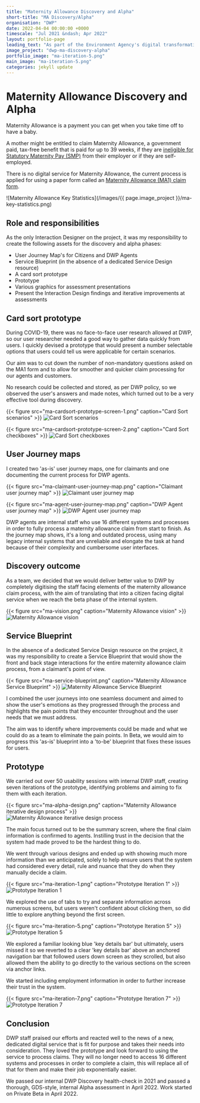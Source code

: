 ```yaml
---
title: "Maternity Allowance Discovery and Alpha"
short-title: "MA Discovery/Alpha"
organisation: "DWP"
date: 2022-04-04 00:00:00 +0000
timescale: "Jul 2021 &ndash; Apr 2022"
layout: portfolio-page
leading_text: "As part of the Environment Agency's digital transformation, I designed the Alpha prototype to allow people to buy a UK fishing licence."
image_project: "dwp-ma-discovery-alpha"
portfolio_image: "ma-iteration-5.png"
main_image: "ma-iteration-5.png"
categories: jekyll update
---
```


# Maternity Allowance Discovery and Alpha

Maternity Allowance is a payment you can get when you take time off to have a baby.

A mother might be entitled to claim Maternity Allowance, a government paid, tax-free benefit that is paid for up to 39 weeks, if they are [ineligible for Statutory Maternity Pay (SMP)](https://www.gov.uk/maternity-pay-leave/eligibility) from their employer or if they are self-employed.

There is no digital service for Maternity Allowance, the current process is applied for using a paper form called an [Maternity Allowance (MA1) claim form](https://www.gov.uk/maternity-allowance/how-to-claim).

![Maternity Allowance Key Statistics](/images/{{ page.image_project }}/ma-key-statistics.png)

## Role and responsibilities

As the only Interaction Designer on the project, it was my responsibility to create the following assets for the discovery and alpha phases:

- User Journey Map's for Citizens and DWP Agents
- Service Blueprint (in the absence of a dedicated Service Design resource)
- A card sort prototype
- Prototype
- Various graphics for assessment presentations
- Present the Interaction Design findings and iterative improvements at assessments

## Card sort prototype

During COVID-19, there was no face-to-face user research allowed at DWP, so our user researcher needed a good way to gather data quickly from users. I quickly devised a prototype that would present a number selectable options that users could tell us were applicable for certain scenarios.

Our aim was to cut down the number of non-mandatory questions asked on the MA1 form and to allow for smoother and quicker claim processing for our agents and customers.

No research could be collected and stored, as per DWP policy, so we observed the user's answers and made notes, which turned out to be a very effective tool during discovery.

{{< figure src="ma-cardsort-prototype-screen-1.png" caption="Card Sort scenarios" >}}
![Card Sort scenarios](ma-cardsort-prototype-screen-1.png "Card Sort scenarios")

{{< figure src="ma-cardsort-prototype-screen-2.png" caption="Card Sort checkboxes" >}}
![Card Sort checkboxes](ma-cardsort-prototype-screen-2.png "Card Sort checkboxes")

## User Journey maps

I created two 'as-is' user journey maps, one for claimants and one documenting the current process for DWP agents.

{{< figure src="ma-claimant-user-journey-map.png" caption="Claimant user journey map" >}}
![Claimant user journey map](ma-claimant-user-journey-map.png "Claimant user journey map")

{{< figure src="ma-agent-user-journey-map.png" caption="DWP Agent user journey map" >}}
![DWP Agent user journey map](ma-agent-user-journey-map.png "DWP Agent user journey map")

DWP agents are internal staff who use 16 different systems and processes in order to fully process a maternity allowance claim from start to finish. As the journey map shows, it's a long and outdated process, using many legacy internal systems that are unreliable and elongate the task at hand because of their complexity and cumbersome user interfaces.

## Discovery outcome

As a team, we decided that we would deliver better value to DWP by completely digitising the staff facing elements of the maternity allowance claim process, with the aim of translating that into a citizen facing digital service when we reach the beta phase of the internal system.

{{< figure src="ma-vision.png" caption="Maternity Allowance vision" >}}
![Maternity Allowance vision](ma-vision.png "Maternity Allowance vision")

## Service Blueprint

In the absence of a dedicated Service Design resource on the project, it was my responsibility to create a Service Blueprint that would show the front and back stage interactions for the entire maternity allowance claim process, from a claimant's point of view.

{{< figure src="ma-service-blueprint.png" caption="Maternity Allowance Service Blueprint" >}}
![Maternity Allowance Service Blueprint](ma-service-blueprint.png "Maternity Allowance Service Blueprint")

I combined the user journeys into one seamless document and aimed to show the user's emotions as they progressed through the process and highlights the pain points that they encounter throughout and the user needs that we must address.

The aim was to identify where improvements could be made and what we could do as a team to eliminate the pain points. In Beta, we would aim to progress this 'as-is' blueprint into a 'to-be' blueprint that fixes these issues for users.

## Prototype

We carried out over 50 usability sessions with internal DWP staff, creating seven iterations of the prototype, identifying problems and aiming to fix them with each iteration.

{{< figure src="ma-alpha-design.png" caption="Maternity Allowance iterative design process" >}}
![Maternity Allowance iterative design process](ma-alpha-design.png "Maternity Allowance iterative design process")

The main focus turned out to be the summary screen, where the final claim information is confirmed to agents. Instilling trust in the decision that the system had made proved to be the hardest thing to do.

We went through various designs and ended up with showing much more information than we anticipated, solely to help ensure users that the system had considered every detail, rule and nuance that they do when they manually decide a claim.

{{< figure src="ma-iteration-1.png" caption="Prototype Iteration 1" >}}
![Prototype Iteration 1](ma-iteration-1.png "Prototype Iteration 1")

We explored the use of tabs to try and separate information across numerous screens, but users weren't confident about clicking them, so did little to explore anything beyond the first screen.

{{< figure src="ma-iteration-5.png" caption="Prototype Iteration 5" >}}
![Prototype Iteration 5](ma-iteration-5.png "Prototype Iteration 5")

We explored a familiar looking blue 'key details bar' but ultimately, users missed it so we reverted to a clear 'key details bar' above an anchored navigation bar that followed users down screen as they scrolled, but also allowed them the ability to go directly to the various sections on the screen via anchor links.

We started including employment information in order to further increase their trust in the system.

{{< figure src="ma-iteration-7.png" caption="Prototype Iteration 7" >}}
![Prototype Iteration 7](ma-iteration-7.png "Prototype Iteration 7")

## Conclusion

DWP staff praised our efforts and reacted well to the news of a new, dedicated digital service that is fit for purpose and takes their needs into consideration. They loved the prototype and look forward to using the service to process claims. They will no longer need to access 16 different systems and processes in order to complete a claim, this will replace all of that for them and make their job exponentially easier.

We passed our internal DWP Discovery health-check in 2021 and passed a thorough, GDS-style, internal Alpha assessment in April 2022. Work started on Private Beta in April 2022.
